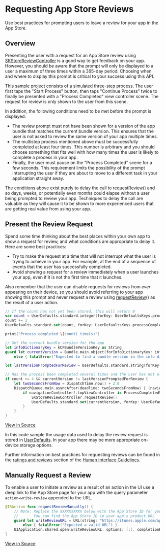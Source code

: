 # Requesting App Store Reviews

Use best practices for prompting users to leave a review for your app in the App Store. 

## Overview

Presenting the user with a request for an App Store review using [SKStoreReviewController](https://developer.apple.com/documentation/storekit/skstorereviewcontroller) is a good way to get feedback on your app. However, you should be aware that the prompt will only be displayed to a user a maximum of three times within a 365-day period. Choosing when and where to display this prompt is critical to your success using this API.   

This sample project consists of a simulated three-step process. The user first taps the "Start Process" button, then taps "Continue Process" twice to finally be presented with a "Process Completed" view controller scene. The request for review is only shown to the user from this scene.

In addition, the following conditions need to be met before the prompt is displayed:

* The review prompt must not have been shown for a version of the app bundle that matches the current bundle version. This ensures that the user is not asked to review the same version of your app multiple times.
* The multistep process mentioned above must be successfully completed at least four times. This number is arbitrary and you should choose something that fits well with how many times the user is likely to complete a process in your app.
* Finally, the user must pause on the "Process Completed" scene for a few seconds. This requirement limits the possibility of the prompt interrupting the user if they are about to move to a different task in your application straight away.

The conditions above exist purely to delay the call to [requestReview()](https://developer.apple.com/documentation/storekit/skstorereviewcontroller/2851536-requestreview) and so days, weeks, or potentially even months could elapse without a user being prompted to review your app. Techniques to delay the call are valuable as they will cause it to be shown to more experienced users that are getting real value from using your app.

## Present the Review Request

Spend some time thinking about the best places within your own app to show a request for review, and what conditions are appropriate to delay it. Here are some best practices:

* Try to make the request at a time that will not interrupt what the user is trying to achieve in your app. For example, at the end of a sequence of events that the user has successfully completed.
* Avoid showing a request for a review immediately when a user launches your app, even if it is not the first time that it launches.

Also remember that the user can disable requests for reviews from *ever* appearing on their device, so you should avoid referring to your app showing this prompt and never request a review using [requestReview()](https://developer.apple.com/documentation/storekit/skstorereviewcontroller/2851536-requestreview) as the result of a user action.

``` swift
// If the count has not yet been stored, this will return 0
var count = UserDefaults.standard.integer(forKey: UserDefaultsKeys.processCompletedCountKey)
count += 1
UserDefaults.standard.set(count, forKey: UserDefaultsKeys.processCompletedCountKey)

print("Process completed \(count) time(s)")

// Get the current bundle version for the app
let infoDictionaryKey = kCFBundleVersionKey as String
guard let currentVersion = Bundle.main.object(forInfoDictionaryKey: infoDictionaryKey) as? String
    else { fatalError("Expected to find a bundle version in the info dictionary") }

let lastVersionPromptedForReview = UserDefaults.standard.string(forKey: UserDefaultsKeys.lastVersionPromptedForReviewKey)

// Has the process been completed several times and the user has not already been prompted for this version?
if count >= 4 && currentVersion != lastVersionPromptedForReview {
    let twoSecondsFromNow = DispatchTime.now() + 2.0
    DispatchQueue.main.asyncAfter(deadline: twoSecondsFromNow) { [navigationController] in
        if navigationController?.topViewController is ProcessCompletedViewController {
            SKStoreReviewController.requestReview()
            UserDefaults.standard.set(currentVersion, forKey: UserDefaultsKeys.lastVersionPromptedForReviewKey)
        }
    }
}
```
[View in Source](x-source-tag://RequestReview)

In this code sample the usage data used to delay the review request is stored in [UserDefaults](https://developer.apple.com/documentation/foundation/userdefaults). In your app there may be more appropriate on-device storage options. 

Further information on best practices for requesting reviews can be found in the [ratings and reviews](https://developer.apple.com/ios/human-interface-guidelines/system-capabilities/ratings-and-reviews/) section of the [Human Interface Guidelines](https://developer.apple.com/ios/human-interface-guidelines/).

## Manually Request a Review

To enable a user to initiate a review as a result of an action in the UI use a deep link to the App Store page for your app with the query parameter `action=write-review` appended to the URL.

``` swift
@IBAction func requestReviewManually() {
    // Note: Replace the XXXXXXXXXX below with the App Store ID for your app
    //       You can find the App Store ID in your app's product URL
    guard let writeReviewURL = URL(string: "https://itunes.apple.com/app/idXXXXXXXXXX?action=write-review")
        else { fatalError("Expected a valid URL") }
    UIApplication.shared.open(writeReviewURL, options: [:], completionHandler: nil)
}
```
[View in Source](x-source-tag://ManualReviewRequest)
